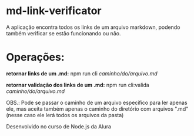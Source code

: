 # md-link-verificator
A aplicação encontra todos os links de um arquivo markdown, podendo também verificar se estão funcionando ou não.


# Operações:
**retornar links de um .md:**  npm run cli  *caminho/do/arquivo.md*

**retornar validação dos links de um .md:**  npm run cli:valida  *caminho/do/arquivo.md*

OBS.: Pode se passar o caminho de um arquivo específico para ler apenas ele, mas aceita também apenas o caminho do diretório com arquivos ".md" (nesse caso ele lerá todos os arquivos da pasta) 

Desenvolvido no curso de Node.js da Alura
